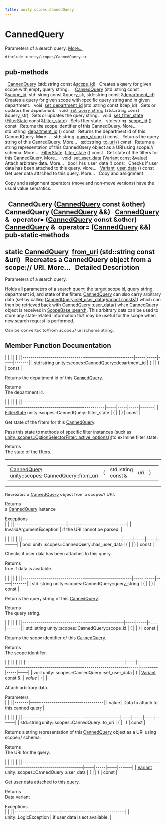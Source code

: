 ```yaml
---
Title: unity.scopes.CannedQuery
---
```

        
CannedQuery
===========

Parameters of a search query. [More...](#details)

`#include <unity/scopes/CannedQuery.h>`

pub-methods
------------------------------------------------------

 
<a href="#a590181347391bcd1115579187fb70995">CannedQuery</a> (std::string const &<a href="#a406aa5a8fb73a602664e254d8efe25c9">scope_id</a>)
 
Creates a query for given scope with empty query string.
 
 
<a href="#aeffdaa76040590f874c86d4bfd884afc">CannedQuery</a> (std::string const &<a href="#a406aa5a8fb73a602664e254d8efe25c9">scope_id</a>, std::string const &query\_str, std::string const &<a href="#a61351960149bb4c0840f020c4e645f66">department_id</a>)
 
Creates a query for given scope with specific query string and in given department.
 
void 
<a href="#a41981f398edaa4d7dc7623b323c952c3">set_department_id</a> (std::string const &dep\_id)
 
Sets or updates the department.
 
void 
<a href="#acc65fc4671dae0bccaba0aa811d05bc2">set_query_string</a> (std::string const &query\_str)
 
Sets or updates the query string.
 
void 
<a href="#aca9bbdc1ff14b20f3e7b04f2584b6a41">set_filter_state</a> (<a href="unity.scopes.FilterState.md">FilterState</a> const &<a href="#a94eab58b1e02501f49fba55418b043bf">filter_state</a>)
 
Sets filter state.
 
std::string 
<a href="#a406aa5a8fb73a602664e254d8efe25c9">scope_id</a> () const
 
Returns the scope identifier of this CannedQuery. More...
 
std::string 
<a href="#a61351960149bb4c0840f020c4e645f66">department_id</a> () const
 
Returns the department id of this CannedQuery. More...
 
std::string 
<a href="#a29d05795a3255655a5de3754e3dfa73f">query_string</a> () const
 
Returns the query string of this CannedQuery. More...
 
std::string 
<a href="#a993c2d80b4d3c15b22f58fe6951e8c3d">to_uri</a> () const
 
Returns a string representation of this CannedQuery object as a URI using scope:// schema. More...
 
<a href="unity.scopes.FilterState.md">FilterState</a> 
<a href="#a94eab58b1e02501f49fba55418b043bf">filter_state</a> () const
 
Get state of the filters for this CannedQuery. More...
 
void 
<a href="#a6799b92d42f8f19116604b0cdd81135f">set_user_data</a> (<a href="unity.scopes.Variant.md">Variant</a> const &value)
 
Attach arbitrary data. More...
 
bool 
<a href="#ac495aa13c8fa07b623baa7b7795fa214">has_user_data</a> () const
 
Checks if user data has been attached to this query. More...
 
<a href="unity.scopes.Variant.md">Variant</a> 
<a href="#aec4f31c9decc1ef1cb58e3ca924fa2f1">user_data</a> () const
 
Get user data attached to this query. More...
 
Copy and assignment

Copy and assignment operators (move and non-move versions) have the usual value semantics.

 
**CannedQuery** (<a href="index.html">CannedQuery</a> const &other)
 
 
**CannedQuery** (<a href="index.html">CannedQuery</a> &&)
 
<a href="index.html">CannedQuery</a> & 
**operator=** (<a href="index.html">CannedQuery</a> const &other)
 
<a href="index.html">CannedQuery</a> & 
**operator=** (<a href="index.html">CannedQuery</a> &&)
 
pub-static-methods
--------------------------------------------------------------------

static <a href="index.html">CannedQuery</a> 
<a href="#a30fbeb531d683f6d6c032c703b15a634">from_uri</a> (std::string const &uri)
 
Recreates a CannedQuery object from a scope:// URI. More...
 
<span id="details"></span>
Detailed Description
--------------------

Parameters of a search query.

Holds all parameters of a search query: the target scope id, query string, department id, and state of the filters. <a href="index.html" title="Parameters of a search query. ">CannedQuery</a> can also carry arbitrary data (set by calling <a href="#a6799b92d42f8f19116604b0cdd81135f" title="Attach arbitrary data. ">CannedQuery::set_user_data(Variant const&amp;)</a>) which can then be retrieved back with <a href="#aec4f31c9decc1ef1cb58e3ca924fa2f1" title="Get user data attached to this query. ">CannedQuery::user_data()</a> when <a href="index.html" title="Parameters of a search query. ">CannedQuery</a> object is received in <a href="unity.scopes.ScopeBase.md#a0e4969ff26dc1d396d74c56d896fd564" title="Called by the scopes runtime when a scope needs to instantiate a query. ">ScopeBase::search</a>. This arbitrary data can be used to store any state-related information that may be useful for the scope when new search request is performed.

Can be converted to/from scope:// uri schema string.

Member Function Documentation
-----------------------------

<span id="a61351960149bb4c0840f020c4e645f66" class="anchor"></span>
|                                                        |     |     |     |       |
|--------------------------------------------------------|-----|-----|-----|-------|
| std::string unity::scopes::CannedQuery::department\_id | (   |     | )   | const |

Returns the department id of this <a href="index.html" title="Parameters of a search query. ">CannedQuery</a>.

Returns  
The department id.

<span id="a94eab58b1e02501f49fba55418b043bf" class="anchor"></span>
|                                                                                                                       |     |     |     |       |
|-----------------------------------------------------------------------------------------------------------------------|-----|-----|-----|-------|
| <a href="unity.scopes.FilterState.md">FilterState</a> unity::scopes::CannedQuery::filter\_state | (   |     | )   | const |

Get state of the filters for this <a href="index.html" title="Parameters of a search query. ">CannedQuery</a>.

Pass this state to methods of specific filter instances (such as <a href="unity.scopes.OptionSelectorFilter.md#a3015abeb0439ccd29bd61afa9b7059df" title="Get the active options from a FilterState instance for this filter. ">unity::scopes::OptionSelectorFilter::active_options()</a>)to examine filter state.

Returns  
The state of the filters.

<span id="a30fbeb531d683f6d6c032c703b15a634" class="anchor"></span>
<table>
<colgroup>
<col width="50%" />
<col width="50%" />
</colgroup>
<tbody>
<tr class="odd">
<td><table>
<tbody>
<tr class="odd">
<td><a href="index.html">CannedQuery</a> unity::scopes::CannedQuery::from_uri</td>
<td>(</td>
<td>std::string const &amp; </td>
<td><em>uri</em></td>
<td>)</td>
<td></td>
</tr>
</tbody>
</table></td>
<td><span class="mlabels"><span class="mlabel">static</span></span></td>
</tr>
</tbody>
</table>

Recreates a <a href="index.html" title="Parameters of a search query. ">CannedQuery</a> object from a scope:// URI.

Returns  
a <a href="index.html" title="Parameters of a search query. ">CannedQuery</a> instance

<!-- -->

Exceptions  
|                          |                              |
|--------------------------|------------------------------|
| InvalidArgumentException | if the URI cannot be parsed. |

<span id="ac495aa13c8fa07b623baa7b7795fa214" class="anchor"></span>
|                                                  |     |     |     |       |
|--------------------------------------------------|-----|-----|-----|-------|
| bool unity::scopes::CannedQuery::has\_user\_data | (   |     | )   | const |

Checks if user data has been attached to this query.

Returns  
true if data is available.

<span id="a29d05795a3255655a5de3754e3dfa73f" class="anchor"></span>
|                                                       |     |     |     |       |
|-------------------------------------------------------|-----|-----|-----|-------|
| std::string unity::scopes::CannedQuery::query\_string | (   |     | )   | const |

Returns the query string of this <a href="index.html" title="Parameters of a search query. ">CannedQuery</a>.

Returns  
The query string.

<span id="a406aa5a8fb73a602664e254d8efe25c9" class="anchor"></span>
|                                                   |     |     |     |       |
|---------------------------------------------------|-----|-----|-----|-------|
| std::string unity::scopes::CannedQuery::scope\_id | (   |     | )   | const |

Returns the scope identifier of this <a href="index.html" title="Parameters of a search query. ">CannedQuery</a>.

Returns  
The scope identifier.

<span id="a6799b92d42f8f19116604b0cdd81135f" class="anchor"></span>
|                                                  |     |                                                                              |         |     |     |
|--------------------------------------------------|-----|------------------------------------------------------------------------------|---------|-----|-----|
| void unity::scopes::CannedQuery::set\_user\_data | (   | <a href="unity.scopes.Variant.md">Variant</a> const &  | *value* | )   |     |

Attach arbitrary data.

Parameters  
|       |                                     |
|-------|-------------------------------------|
| value | Data to attach to this canned query |

<span id="a993c2d80b4d3c15b22f58fe6951e8c3d" class="anchor"></span>
|                                                 |     |     |     |       |
|-------------------------------------------------|-----|-----|-----|-------|
| std::string unity::scopes::CannedQuery::to\_uri | (   |     | )   | const |

Returns a string representation of this <a href="index.html" title="Parameters of a search query. ">CannedQuery</a> object as a URI using scope:// schema.

Returns  
The URI for the query.

<span id="aec4f31c9decc1ef1cb58e3ca924fa2f1" class="anchor"></span>
|                                                                                                            |     |     |     |       |
|------------------------------------------------------------------------------------------------------------|-----|-----|-----|-------|
| <a href="unity.scopes.Variant.md">Variant</a> unity::scopes::CannedQuery::user\_data | (   |     | )   | const |

Get user data attached to this query.

Returns  
Data variant

<!-- -->

Exceptions  
|                       |                                |
|-----------------------|--------------------------------|
| unity::LogicException | if user data is not available. |

